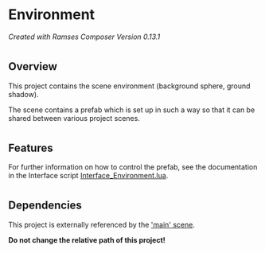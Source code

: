 <!---
This work is licensed under the Creative Commons Attribution 4.0 International License.
To view a copy of this license, visit http://creativecommons.org/licenses/by/4.0/
or send a letter to Creative Commons, PO Box 1866, Mountain View, CA 94042, USA.
--->

# Environment

_Created with Ramses Composer Version 0.13.1_

#
## Overview

This project contains the scene environment (background sphere, ground shadow).

The scene contains a prefab which is set up in such a way so that it can be shared between various project scenes.

#
## Features

For further information on how to control the prefab, see the documentation in the Interface script [Interface_Environment.lua](./scripts/Interface_Environment.lua).

#
## Dependencies

This project is externally referenced by the ['main' scene](../../).

__Do not change the relative path of this project!__
